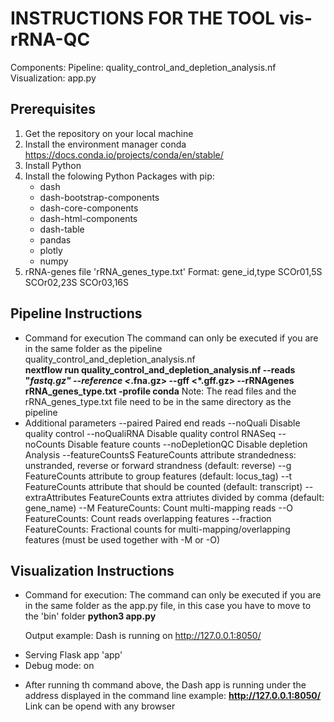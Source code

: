 # INSTRUCTIONS FOR THE TOOL vis-rRNA-QC

Components:
Pipeline:       quality_control_and_depletion_analysis.nf
Visualization:  app.py



## Prerequisites
1)  Get the repository on your local machine
2)  Install the environment manager conda
    https://docs.conda.io/projects/conda/en/stable/
3)  Install Python 
4)  Install the folowing Python Packages with pip:
    - dash
    - dash-bootstrap-components
    - dash-core-components
    - dash-html-components
    - dash-table
    - pandas
    - plotly
    - numpy
5)  rRNA-genes file 'rRNA_genes_type.txt'
    Format:
        gene_id,type
        SCOr01,5S
        SCOr02,23S
        SCOr03,16S

## Pipeline Instructions
- Command for execution
  The command can only be executed if you are in the same folder as the pipeline quality_control_and_depletion_analysis.nf  
    **nextflow run quality_control_and_depletion_analysis.nf --reads "*fastq.gz" --reference <*.fna.gz> --gff <*.gff.gz> --rRNAgenes rRNA_genes_type.txt -profile conda**
  Note: The read files and the rRNA_genes_type.txt file need to be in the same directory as the pipeline
- Additional parameters
    --paired                Paired end reads
    --noQuali               Disable quality control
    --noQualiRNA            Disable quality control RNASeq
    --noCounts              Disable feature counts
    --noDepletionQC         Disable depletion Analysis
    --featureCountsS        FeatureCounts attribute strandedness: unstranded, reverse or forward strandness (default: reverse)
    --g                     FeatureCounts attribute to group features (default: locus_tag)
    --t                     FeatureCounts attribute that should be counted (default: transcript)
    --extraAttributes       FeatureCounts extra attriutes divided by comma (default: gene_name)
    --M                     FeatureCounts: Count multi-mapping reads
    --O                     FeatureCounts: Count reads overlapping features
    --fraction              FeatureCounts: Fractional counts for multi-mapping/overlapping features (must be used
                            together with -M or -O)

## Visualization Instructions
- Command for execution:
  The command can only be executed if you are in the same folder as the app.py file, in this case you have
  to move to the 'bin' folder
    **python3 app.py**

  Output example:
  Dash is running on http://127.0.0.1:8050/

 * Serving Flask app 'app'
 * Debug mode: on

- After running th command above, the Dash app is running under the address displayed in the command line
  example:
    **http://127.0.0.1:8050/**
  Link can be opend with any browser

